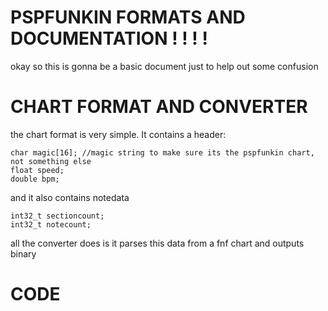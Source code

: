 # PSPFUNKIN FORMATS AND DOCUMENTATION ! ! ! !

okay so this is gonna be a basic document just to help out some confusion    

# CHART FORMAT AND CONVERTER    
the chart format is very simple. It contains a header:   
```
char magic[16]; //magic string to make sure its the pspfunkin chart, not something else    
float speed;      
double bpm;     
```
and it also contains notedata   
```
int32_t sectioncount;    
int32_t notecount;   
```
all the converter does is it parses this data from a fnf chart and outputs binary  

# CODE  
